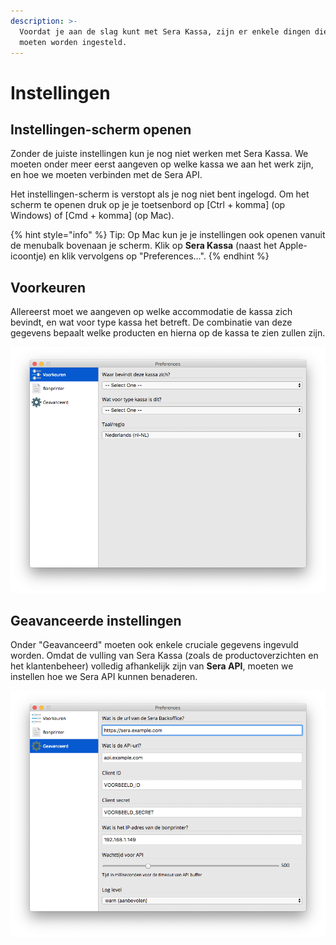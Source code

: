 ```yaml
---
description: >-
  Voordat je aan de slag kunt met Sera Kassa, zijn er enkele dingen die eerst
  moeten worden ingesteld.
---
```


# Instellingen

## Instellingen-scherm openen

Zonder de juiste instellingen kun je nog niet werken met Sera Kassa. We moeten onder meer eerst aangeven op welke kassa we aan het werk zijn, en hoe we moeten verbinden met de Sera API.

Het instellingen-scherm is verstopt als je nog niet bent ingelogd. Om het scherm te openen druk op je je toetsenbord op \[Ctrl + komma\] \(op Windows\) of \[Cmd + komma\] \(op Mac\).

{% hint style="info" %}
Tip: Op Mac kun je je instellingen ook openen vanuit de menubalk bovenaan je scherm. Klik op **Sera Kassa** \(naast het Apple-icoontje\) en klik vervolgens op "Preferences...".
{% endhint %}

## Voorkeuren

Allereerst moet we aangeven op welke accommodatie de kassa zich bevindt, en wat voor type kassa het betreft. De combinatie van deze gegevens bepaalt welke producten en hierna op de kassa te zien zullen zijn.

![Het instellingen-scherm waar de basis-voorkeuren worden ingesteld.](../.gitbook/assets/02-prefs.png)

## Geavanceerde instellingen

Onder "Geavanceerd" moeten ook enkele cruciale gegevens ingevuld worden. Omdat de vulling van Sera Kassa \(zoals de productoverzichten en het klantenbeheer\) volledig afhankelijk zijn van **Sera API**, moeten we instellen hoe we Sera API kunnen benaderen.

![Geavanceerde instellingen.](../.gitbook/assets/03-prefs_advanced.png)

